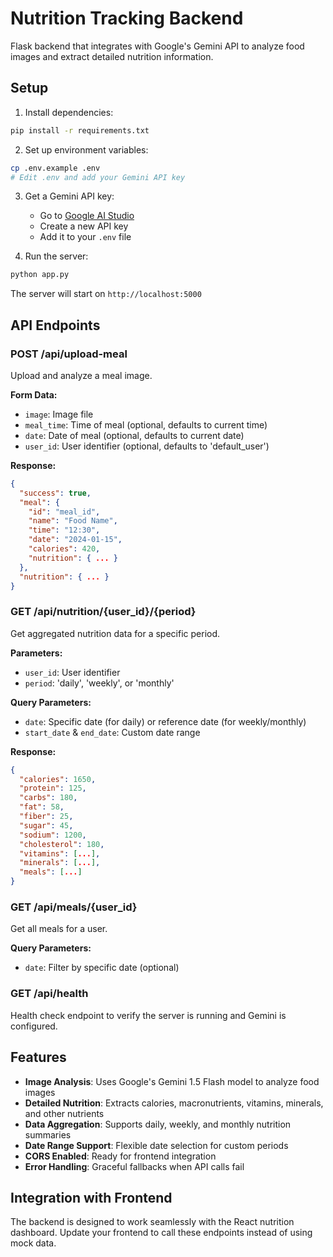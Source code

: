 # Nutrition Tracking Backend

Flask backend that integrates with Google's Gemini API to analyze food images and extract detailed nutrition information.

## Setup

1. Install dependencies:
```bash
pip install -r requirements.txt
```

2. Set up environment variables:
```bash
cp .env.example .env
# Edit .env and add your Gemini API key
```

3. Get a Gemini API key:
   - Go to [Google AI Studio](https://makersuite.google.com/app/apikey)
   - Create a new API key
   - Add it to your `.env` file

4. Run the server:
```bash
python app.py
```

The server will start on `http://localhost:5000`

## API Endpoints

### POST /api/upload-meal
Upload and analyze a meal image.

**Form Data:**
- `image`: Image file
- `meal_time`: Time of meal (optional, defaults to current time)
- `date`: Date of meal (optional, defaults to current date)
- `user_id`: User identifier (optional, defaults to 'default_user')

**Response:**
```json
{
  "success": true,
  "meal": {
    "id": "meal_id",
    "name": "Food Name",
    "time": "12:30",
    "date": "2024-01-15",
    "calories": 420,
    "nutrition": { ... }
  },
  "nutrition": { ... }
}
```

### GET /api/nutrition/{user_id}/{period}
Get aggregated nutrition data for a specific period.

**Parameters:**
- `user_id`: User identifier
- `period`: 'daily', 'weekly', or 'monthly'

**Query Parameters:**
- `date`: Specific date (for daily) or reference date (for weekly/monthly)
- `start_date` & `end_date`: Custom date range

**Response:**
```json
{
  "calories": 1650,
  "protein": 125,
  "carbs": 180,
  "fat": 58,
  "fiber": 25,
  "sugar": 45,
  "sodium": 1200,
  "cholesterol": 180,
  "vitamins": [...],
  "minerals": [...],
  "meals": [...]
}
```

### GET /api/meals/{user_id}
Get all meals for a user.

**Query Parameters:**
- `date`: Filter by specific date (optional)

### GET /api/health
Health check endpoint to verify the server is running and Gemini is configured.

## Features

- **Image Analysis**: Uses Google's Gemini 1.5 Flash model to analyze food images
- **Detailed Nutrition**: Extracts calories, macronutrients, vitamins, minerals, and other nutrients
- **Data Aggregation**: Supports daily, weekly, and monthly nutrition summaries
- **Date Range Support**: Flexible date selection for custom periods
- **CORS Enabled**: Ready for frontend integration
- **Error Handling**: Graceful fallbacks when API calls fail

## Integration with Frontend

The backend is designed to work seamlessly with the React nutrition dashboard. Update your frontend to call these endpoints instead of using mock data.